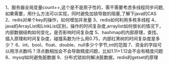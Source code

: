1、服务器全局变量count++,这个是不是原子性的，需不需要考虑多线程同步问题,如果需要，用什么方法可以实现，同时避免加锁导致的阻塞,了解下java的CAS
2、redis对单个key的操作，如何增加并发量
3、redis如何利用多核多线程
4、java的ArrayList和LinkList区别，操作的时间复杂度,arraylist如何很长的情况下，内部数据结构如何变化，是否影响时间复杂度
5、hashmap的内部原理，查找、插入原理和时间复杂度，碰撞系数为什么用0.75，内部红黑树的时间复杂度是多少？
6、int、bool、float、double、null多少个字节,int的范围
7、资金的字段可以用浮点数吗？浮点数相加会不会导致精度问题，比如1.11+1.12会不会有精度问题
8、mysql如何避免脏数据
9、分布式锁如何解决脏数据，redis的getset的原理

